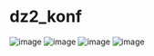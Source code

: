 # dz2_konf
![image](https://github.com/user-attachments/assets/a1c274c3-71b2-45a7-a261-1d22073e38e5)
![image](https://github.com/user-attachments/assets/25d5b53a-18a6-4cf4-9900-4960bc626870)
![image](https://github.com/user-attachments/assets/86a3126a-295d-4a93-8873-f77170813618)
![image](https://github.com/user-attachments/assets/5be723bb-c3ea-461c-afb6-e611222086e1)
